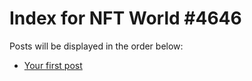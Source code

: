 # Index for NFT World #4646
Posts will be displayed in the order below:

- [Your first post](./001-first.md)

